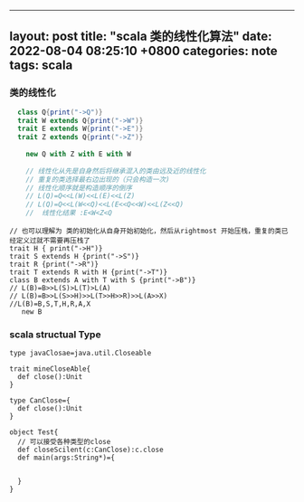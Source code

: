 
---
layout: post
title:  "scala 类的线性化算法"
date:   2022-08-04 08:25:10 +0800
categories: note
tags: scala
---

### 类的线性化

```scala
  class Q{print("->Q")}
  trait W extends Q{print("->W")}
  trait E extends W{print("->E")}
  trait Z extends Q{print("->Z")}
  
    new Q with Z with E with W
    
	// 线性化从先是自身然后将继承混入的类由远及近的线性化
	// 重复的类选择最右边出现的（只会构造一次)
	// 线性化顺序就是构造顺序的倒序
	// L(Q)=Q<<L(W)<<L(E)<<L(Z)
	// L(Q)=Q<<L(W<<Q)<<L(E<<Q<<W)<<L(Z<<Q)
	//  线性化结果 :E<W<Z<Q
```

```
// 也可以理解为 类的初始化从自身开始初始化，然后从rightmost 开始压栈，重复的类已经定义过就不需要再压栈了
trait H { print("->H")}
trait S extends H {print("->S")}
trait R {print("->R")}
trait T extends R with H {print("->T")}
class B extends A with T with S {print("->B")}
// L(B)=B>>L(S)>L(T)>L(A)
// L(B)=B>>L(S>>H)>>L(T>>H>>R)>>L(A>>X)
//L(B)=B,S,T,H,R,A,X
   new B 
```

### scala structual Type

```
type javaClosae=java.util.Closeable

trait mineCloseAble{
  def close():Unit
}

type CanClose={
  def close():Unit
}

object Test{
  // 可以接受各种类型的close 
  def closeScilent(c:CanClose):c.close
  def main(args:String*)={


  }
}